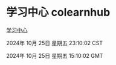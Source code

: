 # 学习中心 colearnhub
[学习中心](http://219.139.199.238:56308/colearnhub/)

2024年 10月 25日 星期五 23:10:02 CST

2024年 10月 25日 星期五 15:10:02 GMT
